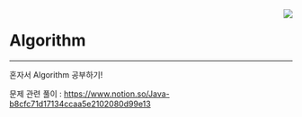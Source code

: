 <img align='right' src="http://mazassumnida.wtf/api/v2/generate_badge?boj=lch9502">

# Algorithm
---
혼자서 Algorithm 공부하기!


문제 관련 풀이 : https://www.notion.so/Java-b8cfc71d17134ccaa5e2102080d99e13
